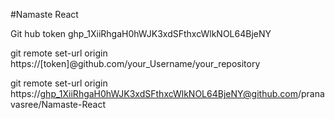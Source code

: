 #Namaste React

Git hub token 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

git remote set-url origin https://[token]@github.com/your_Username/your_repository

git remote set-url origin https://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@github.com/pranavasree/Namaste-React
